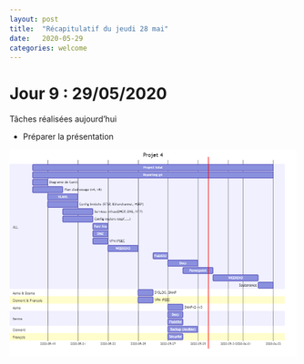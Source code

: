 ```yaml
---
layout: post
title:  "Récapitulatif du jeudi 28 mai"
date:   2020-05-29
categories: welcome
---
```


# Jour 9 : 29/05/2020

Tâches réalisées aujourd’hui

- Préparer la présentation

![2020-05-29](20200529_planning.png)
